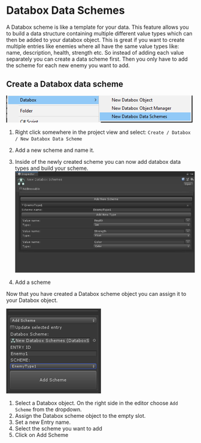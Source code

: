 # Databox Data Schemes
A Databox scheme is like a template for your data. This feature allows you to build a data structure containing multiple different value types which can then be added to your databox object. This is great if you want to create multiple entries like enemies where all have the same value types like: name, description, health, strength etc. So instead of adding each value separately you can create a data scheme first. Then you only have to add the scheme for each new enemy you want to add.  

## Create a Databox data scheme
![addScheme](img/addScheme.png)  
  
1. Right click somewhere in the project view and select: `Create / Databox / New Databox Data Scheme`  
2. Add a new scheme and name it.  
3. Inside of the newly created scheme you can now add databox data types and build your scheme.  
![createScheme](img/createNewScheme.png)  
  
5. Add a scheme  
  
Now that you have created a Databox scheme object you can assign it to your Databox object.  
  
![addtodatabox](img/addSchemeToDatabox.png)  
  
1. Select a Databox object. On the right side in the editor choose `Add Scheme` from the dropdown.  
2. Assign the Databox scheme object to the empty slot.  
3. Set a new Entry name.  
4. Select the scheme you want to add  
5. Click on Add Scheme  
